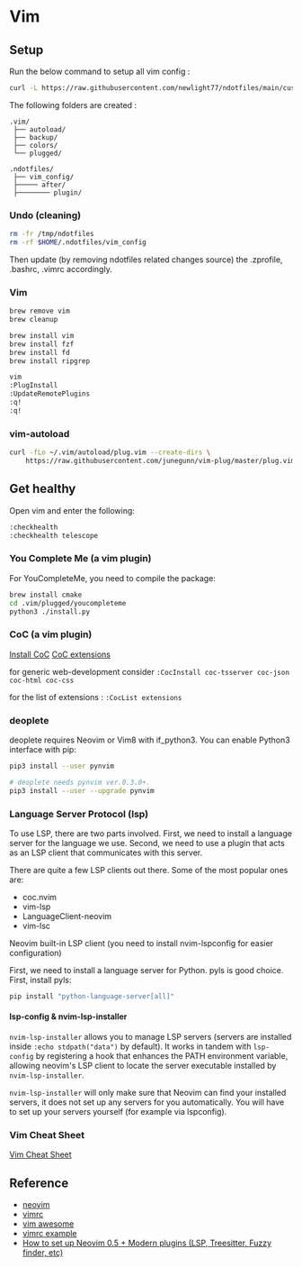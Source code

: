 # Vim

## Setup

Run the below command to setup all vim config  :

```bash
curl -L https://raw.githubusercontent.com/newlight77/ndotfiles/main/customize-vim.sh | bash
```

The following folders are created :

```tree
.vim/
 ├── autoload/
 ├── backup/
 ├── colors/
 └── plugged/

.ndotfiles/
 ├── vim_config/
 ├───── after/
 ├──────── plugin/
```

### Undo (cleaning)

```bash
rm -fr /tmp/ndotfiles
rm -rf $HOME/.ndotfiles/vim_config
```

Then update (by removing ndotfiles related changes source) the .zprofile, .bashrc, .vimrc accordingly.


### Vim

```bash
brew remove vim
brew cleanup

brew install vim
brew install fzf
brew install fd
brew install ripgrep
```

```bash
vim
:PlugInstall
:UpdateRemotePlugins
:q!
:q!
```

### vim-autoload

```bash
curl -fLo ~/.vim/autoload/plug.vim --create-dirs \
    https://raw.githubusercontent.com/junegunn/vim-plug/master/plug.vim
```

## Get healthy

Open vim and enter the following:

```bash
:checkhealth 
:checkhealth telescope
```


### You Complete Me (a vim plugin)

For YouCompleteMe, you need to compile the package:

```bash
brew install cmake
cd .vim/plugged/youcompleteme
python3 ./install.py 
```

### CoC (a vim plugin)

[Install CoC](https://github.com/neoclide/coc.nvim/wiki/Install-coc.nvim)
[CoC extensions](https://github.com/neoclide/coc.nvim/wiki/Using-coc-extensions)

for generic web-development consider `:CocInstall coc-tsserver coc-json coc-html coc-css`

for the list of extensions : `:CocList extensions`

### deoplete

deoplete requires Neovim or Vim8 with if_python3. You can enable Python3 interface with pip:

```bash
pip3 install --user pynvim

# deoplete needs pynvim ver.0.3.0+.
pip3 install --user --upgrade pynvim
```

### Language Server Protocol (lsp)

To use LSP, there are two parts involved. First, we need to install a language server for the language we use. Second, we need to use a plugin that acts as an LSP client that communicates with this server.

There are quite a few LSP clients out there. Some of the most popular ones are:

- coc.nvim
- vim-lsp
- LanguageClient-neovim
- vim-lsc

Neovim built-in LSP client (you need to install nvim-lspconfig for easier configuration)

First, we need to install a language server for Python. pyls is good choice. First, install pyls:

```bash
pip install "python-language-server[all]"
```

#### lsp-config & nvim-lsp-installer

`nvim-lsp-installer` allows you to manage LSP servers (servers are installed inside `:echo stdpath("data")` by default). It works in tandem with `lsp-config` by registering a hook that enhances the PATH environment variable, allowing neovim's LSP client to locate the server executable installed by `nvim-lsp-installer`.

`nvim-lsp-installer` will only make sure that Neovim can find your installed servers, it does not set up any servers for you automatically. You will have to set up your servers yourself (for example via lspconfig).

### Vim Cheat Sheet

[Vim Cheat Sheet](https://vim.rtorr.com/)

## Reference

- [neovim](https://neovim.io/)
- [vimrc](https://github.com/amix/vimrc)
- [vim awesome](https://vimawesome.com/)
- [vimrc example](https://github.com/gerardbm/vimrc)
- [How to set up Neovim 0.5 + Modern plugins (LSP, Treesitter, Fuzzy finder, etc)](https://blog.inkdrop.app/how-to-set-up-neovim-0-5-modern-plugins-lsp-treesitter-etc-542c3d9c9887)
